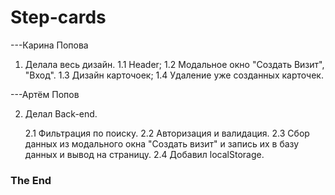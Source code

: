 # Step-cards

---Карина Попова

1. Делала весь дизайн.
    1.1 Header;
    1.2 Модальное окно "Создать Визит", "Вход".
    1.3 Дизайн карточоек;
    1.4 Удаление уже созданных карточек.

---Артём Попов

2. Делал Back-end.

    2.1 Фильтрация по поиску.
    2.2 Авторизация и валидация.
    2.3 Сбор данных из модального окна "Создать визит" и запись их в базу данных и вывод на страницу.
    2.4 Добавил localStorage.

### The End ###